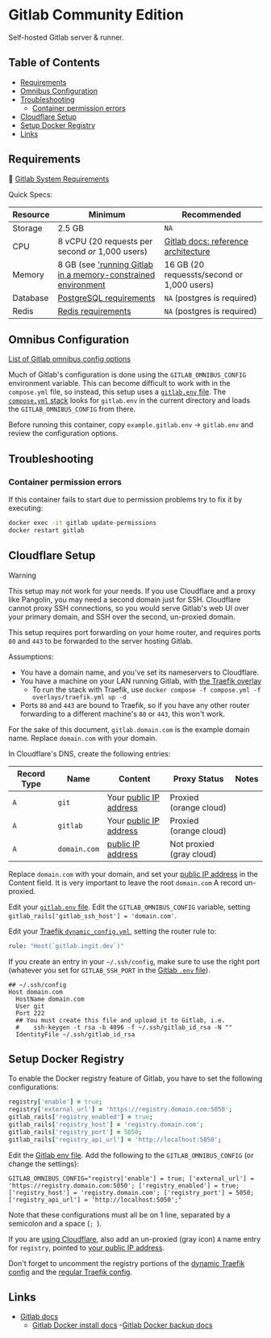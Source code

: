# Gitlab Community Edition <!-- omit in toc -->

Self-hosted Gitlab server & runner.

## Table of Contents <!-- omit in toc -->

- [Requirements](#requirements)
- [Omnibus Configuration](#omnibus-configuration)
- [Troubleshooting](#troubleshooting)
  - [Container permission errors](#container-permission-errors)
- [Cloudflare Setup](#cloudflare-setup)
- [Setup Docker Registry](#setup-docker-registry)
- [Links](#links)

## Requirements

🔗 [Gitlab System Requirements](https://docs.gitlab.com/install/requirements/)

Quick Specs:

| Resource | Minimum                                                                                                                                | Recommended                                                                                            |
| -------- | -------------------------------------------------------------------------------------------------------------------------------------- | ------------------------------------------------------------------------------------------------------ |
| Storage  | 2.5 GB                                                                                                                                 | `NA`                                                                                                   |
| CPU      | 8 vCPU (20 requests per second *or* 1,000 users)                                                                                       | [Gitlab docs: reference architecture](https://docs.gitlab.com/administration/reference_architectures/) |
| Memory   | 8 GB (see ['running Gitlab in a memory-constrained environment](https://docs.gitlab.com/omnibus/settings/memory_constrained_envs.html) | 16 GB (20 requessts/second or 1,000 users)                                                             |
| Database | [PostgreSQL requirements](https://docs.gitlab.com/install/requirements/#postgresql)                                                    | `NA` (postgres is required)                                                                            |
| Redis    | [Redis requirements](https://docs.gitlab.com/install/requirements/#redis)                                                              | `NA` (postgres is required)                                                                            |

## Omnibus Configuration

[List of Gitlab omnibus config options](https://gitlab.com/gitlab-org/omnibus-gitlab/blob/master/README.md)

Much of Gitlab's configuration is done using the `GITLAB_OMNIBUS_CONFIG` environment variable. This can become difficult to work with in the `compose.yml` file, so instead, this setup uses a [`gitlab.env` file](./example.gitlab.env). The [`compose.yml` stack](./compose.yml) looks for `gitlab.env` in the current directory and loads the `GITLAB_OMNIBUS_CONFIG` from there.

Before running this container, copy `example.gitlab.env` -> `gitlab.env` and review the configuration options.

## Troubleshooting

### Container permission errors

If this container fails to start due to permission problems try to fix it by executing:

```bash
docker exec -it gitlab update-permissions
docker restart gitlab
```

## Cloudflare Setup

> [!WARNING]
> This setup may not work for your needs. If you use Cloudflare and a proxy like Pangolin,
> you may need a second domain just for SSH. Cloudflare cannot proxy SSH connections,
> so you would serve Gitlab's web UI over your primary domain, and SSH over the second, un-proxied domain.
>
> This setup requires port forwarding on your home router, and requires ports `80` and `443` to be forwarded
> to the server hosting Gitlab.

Assumptions:

- You have a domain name, and you've set its nameservers to Cloudflare.
- You have a machine on your LAN running Gitlab, with [the Traefik overlay](./overlays/traefik.yml)
  - To run the stack with Traefik, use `docker compose -f compose.yml -f overlays/traefik.yml up -d`
- Ports `80` and `443` are bound to Traefik, so if you have any other router forwarding to a different machine's `80` or `443`, this won't work.

For the sake of this document, `gitlab.domain.com` is the example domain name. Replace `domain.com` with your domain.

In Cloudflare's DNS, create the following entries:

| Record Type | Name | Content | Proxy Status | Notes |
| ----------- | ---- | ------- | ------------ | ----- |
| `A` | `git` | Your [public IP address](https://www.ipadr.is) | Proxied (orange cloud) | |
| `A` | `gitlab` | Your [public IP address](https://www.ipadr.is) | Proxied (orange cloud) | |
| `A` | `domain.com` | [public IP address](https://www.ipadr.is) | Not proxied (gray cloud) | |

Replace `domain.com` with your domain, and set your [public IP address](https://www.ipadr.is) in the Content field. It is very important to leave the root `domain.com` A record un-proxied.

Edit your [`gitlab.env` file](./env_files/example.gitlab.env). Edit the `GITLAB_OMNIBUS_CONFIG` variable, setting `gitlab_rails['gitlab_ssh_host'] = 'domain.com'`.

Edit your [Traefik `dynamic_config.yml`](./config/traefik/example.dynamic_config.yml), setting the router rule to:
```yaml
rule: "Host(`gitlab.ingit.dev`)"
```

If you create an entry in your `~/.ssh/config`, make sure to use the right port (whatever you set for `GITLAB_SSH_PORT` in the [Gitlab `.env` file](./.env.example)).

```plaintext
## ~/.ssh/config
Host domain.com
  HostName domain.com
  User git
  Port 222
  ## You must create this file and upload it to Gitlab, i.e.
  #    ssh-keygen -t rsa -b 4096 -f ~/.ssh/gitlab_id_rsa -N ""
  IdentityFile ~/.ssh/gitlab_id_rsa
```

## Setup Docker Registry

To enable the Docker registry feature of Gitlab, you have to set the following configurations:

```rb
registry['enable'] = true;
registry['external_url'] = 'https://registry.domain.com:5050';
gitlab_rails['registry_enabled'] = true;
gitlab_rails['registry_host'] = 'registry.domain.com';
gitlab_rails['registry_port'] = 5050;
gitlab_rails['registry_api_url'] = 'http://localhost:5050';
```

Edit the [Gitlab env file](./env_files/example.gitlab.env). Add the following to the `GITLAB_OMNIBUS_CONFIG` (or change the settings):

```plaintext
GITLAB_OMNIBUS_CONFIG="registry['enable'] = true; ['external_url'] = 'https://registry.domain.com:5050'; ['registry_enabled'] = true; ['registry_host'] = 'registry.domain.com'; ['registry_port'] = 5050; ['registry_api_url'] = 'http://localhost:5050';"
```

Note that these configurations must all be on 1 line, separated by a semicolon and a space (`; `).

If you are [using Cloudflare](#cloudflare-setup), also add an un-proxied (gray icon) `A` name entry for `registry`, pointed to [your public IP address](https://ipadr.is).

Don't forget to uncomment the registry portions of the [dynamic Traefik config](./config/traefik/dynamic_config.yml) and the [regular Traefik config](./config/traefik/traefik_config.yml).

## Links

- [Gitlab docs](https://docs.gitlab.com/)
  - [Gitlab Docker install docs](https://docs.gitlab.com/install/docker/)
    -[Gitlab Docker backup docs](https://docs.gitlab.com/install/docker/backup/)